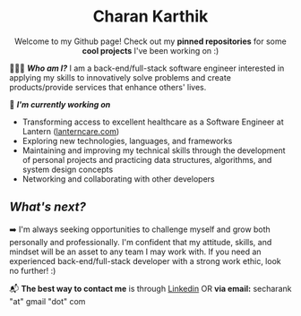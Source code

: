 <h1 align="center"> Charan Karthik </h1>
<p align="center"> Welcome to my Github page! Check out my <b>pinned repositories</b> for some <b>cool projects</b> I've been working on :) </p>

👨🏾‍💻 _**Who am I?**_
I am a back-end/full-stack software engineer interested in applying my skills to innovatively solve problems and create products/provide services that enhance others' lives.

🌱 _**I'm currently working on**_ 
* Transforming access to excellent healthcare as a Software Engineer at Lantern ([lanterncare.com](https://lanterncare.com/))
* Exploring new technologies, languages, and frameworks
* Maintaining and improving my technical skills through the development of personal projects and practicing data structures, algorithms, and system design concepts
* Networking and collaborating with other developers

## _What's next?_

➡️ I'm always seeking opportunities to challenge myself and grow both personally and professionally. I'm confident that my attitude, skills, and mindset will be an asset to any team I may work with. If you need an experienced back-end/full-stack developer with a strong work ethic, look no further! :)

📬 **The best way to contact me** is through [Linkedin](https://www.linkedin.com/in/charankarthik)
OR **via email:** secharank "at" gmail "dot" com


<!--
### Hi there 👋


**Charan-Karthik/Charan-Karthik** is a ✨ _special_ ✨ repository because its `README.md` (this file) appears on your GitHub profile.

Here are some ideas to get you started:

- 🔭 I’m currently working on ...
- 🌱 I’m currently learning ...
- 👯 I’m looking to collaborate on ...
- 🤔 I’m looking for help with ...
- 💬 Ask me about ...
- 📫 How to reach me: ...
- 😄 Pronouns: ...
- ⚡ Fun fact: ...
-->
